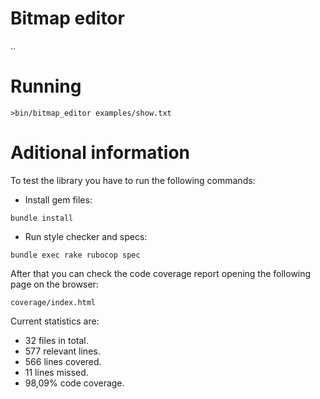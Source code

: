 # Bitmap editor

..

# Running

`>bin/bitmap_editor examples/show.txt`

# Aditional information

To test the library you have to run the following commands:

* Install gem files:

```
bundle install
```

* Run style checker and specs:

```
bundle exec rake rubocop spec
```

After that you can check the code coverage report opening the following page on the browser:

```
coverage/index.html
```

Current statistics are:

* 32 files in total.
* 577 relevant lines.
* 566 lines covered.
* 11 lines missed.
* 98,09% code coverage.
